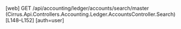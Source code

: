 [web] GET /api/accounting/ledger/accounts/search/master  (Cirrus.Api.Controllers.Accounting.Ledger.AccountsController.Search)  [L148–L152] [auth=user]

